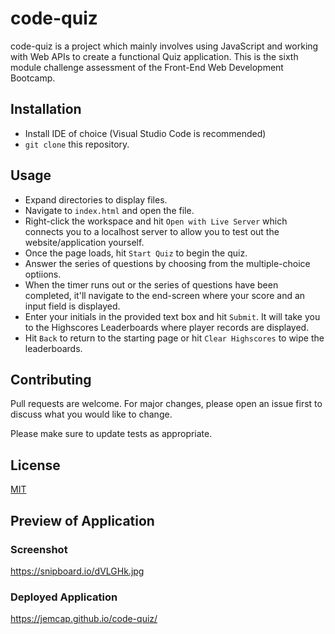 # code-quiz

code-quiz is a project which mainly involves using JavaScript and working with Web APIs to create a functional Quiz application. This is the sixth module challenge assessment of the Front-End Web Development Bootcamp.   

## Installation 

* Install IDE of choice (Visual Studio Code is recommended)
* `git clone` this repository.

## Usage

* Expand directories to display files.
* Navigate to `index.html` and open the file.
* Right-click the workspace and hit `Open with Live Server` which connects you to a localhost server to allow you to test out the website/application yourself.
* Once the page loads, hit `Start Quiz` to begin the quiz.
* Answer the series of questions by choosing from the multiple-choice optiions.
* When the timer runs out or the series of questions have been completed, it'll navigate to the end-screen where your score and an input field is displayed.
* Enter your initials in the provided text box and hit `Submit`. It will take you to the Highscores Leaderboards where player records are displayed.
* Hit `Back` to return to the starting page or hit `Clear Highscores` to wipe the leaderboards.

## Contributing

Pull requests are welcome. For major changes, please open an issue first
to discuss what you would like to change.

Please make sure to update tests as appropriate.

## License

[MIT](https://choosealicense.com/licenses/mit/)

## Preview of Application

### Screenshot
https://snipboard.io/dVLGHk.jpg

### Deployed Application
https://jemcap.github.io/code-quiz/